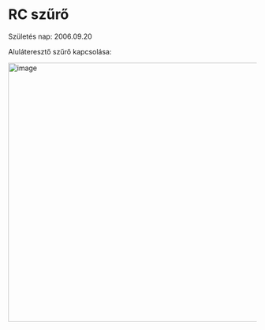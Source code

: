 # RC szűrő

Születés nap: 2006.09.20

Aluláteresztő szűrő kapcsolása: 

<img width="873" height="525" alt="image" src="https://github.com/user-attachments/assets/e1b2e833-04b3-484c-97b6-15b48d9391f6" />

